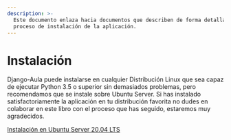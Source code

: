 ```yaml
---
description: >-
  Este documento enlaza hacia documentos que describen de forma detallada el
  proceso de instalación de la aplicación.
---
```


# Instalación

Django-Aula puede instalarse en cualquier Distribución Linux que sea capaz de ejecutar Python 3.5 o superior sin demasiados problemas, pero recomendamos que se instale sobre Ubuntu Server. Si has instalado satisfactoriamente la aplicación en tu distribución favorita no dudes en colaborar en este libro con el proceso que has seguido, estaremos muy agradecidos.

[Instalación en Ubuntu Server 20.04 LTS](instalacion.md)

